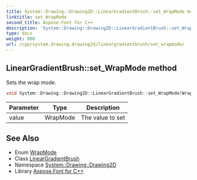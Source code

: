 ```yaml
---
title: System::Drawing::Drawing2D::LinearGradientBrush::set_WrapMode method
linktitle: set_WrapMode
second_title: Aspose.Font for C++
description: 'System::Drawing::Drawing2D::LinearGradientBrush::set_WrapMode method. Sets the wrap mode in C++.'
type: docs
weight: 800
url: /cpp/system.drawing.drawing2d/lineargradientbrush/set_wrapmode/
---
```

## LinearGradientBrush::set_WrapMode method


Sets the wrap mode.

```cpp
void System::Drawing::Drawing2D::LinearGradientBrush::set_WrapMode(WrapMode value)
```


| Parameter | Type | Description |
| --- | --- | --- |
| value | WrapMode | The value to set |

## See Also

* Enum [WrapMode](../../wrapmode/)
* Class [LinearGradientBrush](../)
* Namespace [System::Drawing::Drawing2D](../../)
* Library [Aspose.Font for C++](../../../)

